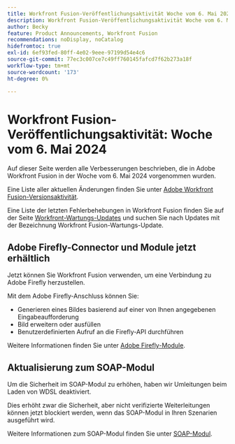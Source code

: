 ```yaml
---
title: Workfront Fusion-Veröffentlichungsaktivität Woche vom 6. Mai 2024
description: Workfront Fusion-Veröffentlichungsaktivität Woche vom 6. Mai 2024
author: Becky
feature: Product Announcements, Workfront Fusion
recommendations: noDisplay, noCatalog
hidefromtoc: true
exl-id: 6ef93fed-80ff-4e02-9eee-97199d54e4c6
source-git-commit: 77ec3c007ce7c49ff760145fafcd7f62b273a18f
workflow-type: tm+mt
source-wordcount: '173'
ht-degree: 0%

---
```


# Workfront Fusion-Veröffentlichungsaktivität: Woche vom 6. Mai 2024

Auf dieser Seite werden alle Verbesserungen beschrieben, die in Adobe Workfront Fusion in der Woche vom 6. Mai 2024 vorgenommen wurden.

Eine Liste aller aktuellen Änderungen finden Sie unter [Adobe Workfront Fusion-Versionsaktivität](/help/workfront-fusion/fusion-product-releases/fusion-release-activity.md).

Eine Liste der letzten Fehlerbehebungen in Workfront Fusion finden Sie auf der Seite [Workfront-Wartungs-Updates](https://experienceleague.adobe.com/docs/workfront-known-issues/releases/current-updates.html?lang=de) und suchen Sie nach Updates mit der Bezeichnung Workfront Fusion-Wartungs-Update.

## Adobe Firefly-Connector und Module jetzt erhältlich

Jetzt können Sie Workfront Fusion verwenden, um eine Verbindung zu Adobe Firefly herzustellen.

Mit dem Adobe Firefly-Anschluss können Sie:

* Generieren eines Bildes basierend auf einer von Ihnen angegebenen Eingabeaufforderung
* Bild erweitern oder ausfüllen
* Benutzerdefinierten Aufruf an die Firefly-API durchführen

Weitere Informationen finden Sie unter [Adobe Firefly-Module](/help/workfront-fusion/references/apps-and-modules/adobe-connectors/adobe-firefly-modules.md).

## Aktualisierung zum SOAP-Modul

Um die Sicherheit im SOAP-Modul zu erhöhen, haben wir Umleitungen beim Laden von WDSL deaktiviert.

Dies erhöht zwar die Sicherheit, aber nicht verifizierte Weiterleitungen können jetzt blockiert werden, wenn das SOAP-Modul in Ihren Szenarien ausgeführt wird.

Weitere Informationen zum SOAP-Modul finden Sie unter [SOAP-Modul](/help/workfront-fusion/references/apps-and-modules/universal-connectors/soap-module.md).
